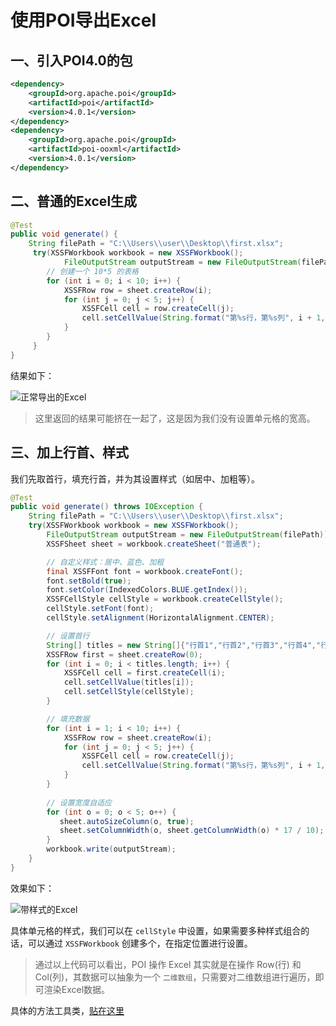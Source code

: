 # 使用POI导出Excel

## 一、引入POI4.0的包

```xml
<dependency>
    <groupId>org.apache.poi</groupId>
    <artifactId>poi</artifactId>
    <version>4.0.1</version>
</dependency>
<dependency>
    <groupId>org.apache.poi</groupId>
    <artifactId>poi-ooxml</artifactId>
    <version>4.0.1</version>
</dependency>
```

## 二、普通的Excel生成

```java
@Test
public void generate() {
    String filePath = "C:\\Users\\user\\Desktop\\first.xlsx";
     try(XSSFWorkbook workbook = new XSSFWorkbook();
            FileOutputStream outputStream = new FileOutputStream(filePath)){
        // 创建一个 10*5 的表格
        for (int i = 0; i < 10; i++) {
            XSSFRow row = sheet.createRow(i);
            for (int j = 0; j < 5; j++) {
                XSSFCell cell = row.createCell(j);
                cell.setCellValue(String.format("第%s行，第%s列", i + 1, j + 1));
            }
        }
     }
}
```

结果如下：

![正常导出的Excel](https://images.gitee.com/uploads/images/2019/0121/161334_ee08a1e8_1872936.png)

>  这里返回的结果可能挤在一起了，这是因为我们没有设置单元格的宽高。

## 三、加上行首、样式

我们先取首行，填充行首，并为其设置样式（如居中、加粗等）。

```java
@Test
public void generate() throws IOException {
    String filePath = "C:\\Users\\user\\Desktop\\first.xlsx";
    try(XSSFWorkbook workbook = new XSSFWorkbook();
        FileOutputStream outputStream = new FileOutputStream(filePath)){
        XSSFSheet sheet = workbook.createSheet("普通表");

		// 自定义样式：居中、蓝色、加粗
        final XSSFFont font = workbook.createFont();
        font.setBold(true);
        font.setColor(IndexedColors.BLUE.getIndex());
        XSSFCellStyle cellStyle = workbook.createCellStyle();
        cellStyle.setFont(font);
        cellStyle.setAlignment(HorizontalAlignment.CENTER);

		// 设置首行
        String[] titles = new String[]{"行首1","行首2","行首3","行首4","行首5"};
        XSSFRow first = sheet.createRow(0);
        for (int i = 0; i < titles.length; i++) {
            XSSFCell cell = first.createCell(i);
            cell.setCellValue(titles[i]);
            cell.setCellStyle(cellStyle);
        }

		// 填充数据
        for (int i = 1; i < 10; i++) {
            XSSFRow row = sheet.createRow(i);
            for (int j = 0; j < 5; j++) {
                XSSFCell cell = row.createCell(j);
                cell.setCellValue(String.format("第%s行，第%s列", i + 1, j + 1));
            }
        }
        
        // 设置宽度自适应
        for (int o = 0; o < 5; o++) {
           sheet.autoSizeColumn(o, true);
           sheet.setColumnWidth(o, sheet.getColumnWidth(o) * 17 / 10);
        }
        workbook.write(outputStream);
    }
}
```

效果如下：

![带样式的Excel](https://images.gitee.com/uploads/images/2019/0121/174309_564e9d53_1872936.png)

具体单元格的样式，我们可以在 `cellStyle` 中设置，如果需要多种样式组合的话，可以通过 `XSSFWorkbook` 创建多个，在指定位置进行设置。

>  通过以上代码可以看出，POI 操作 Excel 其实就是在操作 Row(行) 和 Col(列)，其数据可以抽象为一个 `二维数组`，只需要对二维数组进行遍历，即可渲染Excel数据。

具体的方法工具类，[贴在这里](www.baidu.com)